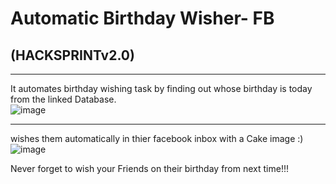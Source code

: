 # Automatic Birthday Wisher- FB 
## (HACKSPRINTv2.0) 
--------


It automates birthday wishing task by finding out whose birthday is today from the linked Database. <br />
![image](https://raw.githubusercontent.com/the-vishal/Fb_Automated_Birthday_Wisher/master/hbd2.gif) <br />
 
 ------

wishes them automatically in thier facebook inbox with a Cake image :) <br />
![image](https://raw.githubusercontent.com/the-vishal/Fb_Automated_Birthday_Wisher/master/cake.jpg) <br />

Never forget to wish your Friends on their birthday from next time!!!
